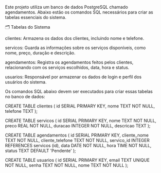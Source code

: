 Este projeto utiliza um banco de dados PostgreSQL chamado agendamentos. Abaixo estão os comandos SQL necessários para criar as tabelas essenciais do sistema.

🗂️ Tabelas do Sistema

clientes: Armazena os dados dos clientes, incluindo nome e telefone.

servicos: Guarda as informações sobre os serviços disponíveis, como nome, preço, duração e descrição.

agendamentos: Registra os agendamentos feitos pelos clientes, relacionando com os serviços escolhidos, data, hora e status.

usuarios: Responsável por armazenar os dados de login e perfil dos usuários do sistema.

Os comandos SQL abaixo devem ser executados para criar essas tabelas no banco de dados:


CREATE TABLE clientes (
    id SERIAL PRIMARY KEY,
    nome TEXT NOT NULL,
    telefone TEXT
);

CREATE TABLE servicos (
    id SERIAL PRIMARY KEY,
    nome TEXT NOT NULL,
    preco REAL NOT NULL,
    duracao INTEGER NOT NULL,
    descricao TEXT
);

CREATE TABLE agendamentos (
    id SERIAL PRIMARY KEY,
    cliente_nome TEXT NOT NULL,
    cliente_telefone TEXT NOT NULL,
    servico_id INTEGER REFERENCES servicos (id),
    data DATE NOT NULL,
    hora TIME NOT NULL,
    status TEXT DEFAULT 'Pendente'
);

CREATE TABLE usuarios (
    id SERIAL PRIMARY KEY,
    email TEXT UNIQUE NOT NULL,
    senha TEXT NOT NULL,
    nome TEXT NOT NULL
);
